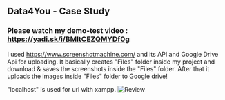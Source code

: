 ## Data4You - Case Study

### Please watch my demo-test video : https://yadi.sk/i/BMltCEZQMYDf0g

I used https://www.screenshotmachine.com/ and its API and Google Drive Api for uploading.
It basically creates "Files" folder inside my project and download & saves the screenshots inside the "Files" folder. After that it uploads the images inside "Files" folder to Google drive!

"localhost" is used for url with xampp.
![Review](https://i.imgyukle.com/2020/07/04/C6v1uY.gif)
